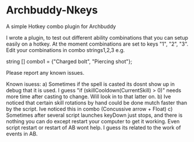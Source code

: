 # Archbuddy-Nkeys
A simple Hotkey combo plugin for Archbuddy

I wrote a plugin, to test out different ability combinations that you can setup easily on a hotkey. At the moment combinations are set to keys "1", "2", "3".
Edit your combinations in combo strings1,2,3 e.g.

string [] combo1 = {"Charged bolt", "Piercing shot"};

Please report any known issues.

Known isuess:
a) Sometimes if the spell is casted its dosnt show up in debug that it is used. I guess "if (skillCooldown(CurrentSkill) > 0)" needs more time after casting to change. Will look in to that latter on.
b) Ive noticed that certain skill rotations by hand could be done mutch faster than by the script. Ive noticed this in combo (Concussive arrow + Float)
c) Sometimes after several script launches keyDown just stops, and there is nothing you can do except restart your computer to get it working. Even script restart or restart of AB wont help. I guess its related to the work of events in AB. 
